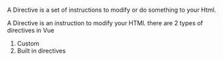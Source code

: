 A Directive is a set of instructions  to modify or do something to your Html.

A Directive is an instruction to modify your HTMl.
   there are 2 types of directives in Vue 
   1) Custom
   2) Built in directives 
   